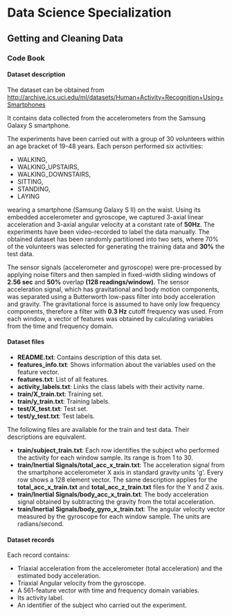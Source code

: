 # Data Science Specialization

## Getting and Cleaning Data

### Code Book

#### Dataset description

The dataset can be obtained from http://archive.ics.uci.edu/ml/datasets/Human+Activity+Recognition+Using+Smartphones

It contains data collected from the accelerometers from the Samsung Galaxy S smartphone.

The experiments have been carried out with a group of 30 volunteers within an age 
bracket of 19-48 years. Each person performed six activities:

  * WALKING, 
  * WALKING_UPSTAIRS, 
  * WALKING_DOWNSTAIRS, 
  * SITTING, 
  * STANDING, 
  * LAYING 

wearing a smartphone (Samsung Galaxy S II) on the waist. Using its embedded accelerometer and 
gyroscope, we captured 3-axial linear acceleration and 3-axial angular velocity at a 
constant rate of __50Hz__. The experiments have been video-recorded to label the data manually. 
The obtained dataset has been randomly partitioned into two sets, where 70% of the 
volunteers was selected for generating the training data and __30%__ the test data. 

The sensor signals (accelerometer and gyroscope) were pre-processed by applying noise
filters and then sampled in fixed-width sliding windows of __2.56 sec__ and __50%__ overlap 
__(128 readings/window)__. The sensor acceleration signal, which has gravitational and body 
motion components, was separated using a Butterworth low-pass filter into body 
acceleration and gravity. The gravitational force is assumed to have only low frequency 
components, therefore a filter with __0.3 Hz__ cutoff frequency was used. From each window, a 
vector of features was obtained by calculating variables from the time and frequency domain.

#### Dataset files

  * __README.txt__: Contains description of this data set.
  * __features_info.txt__: Shows information about the variables used on the feature vector.
  * __features.txt__: List of all features.
  * __activity_labels.txt__: Links the class labels with their activity name.
  * __train/X_train.txt__: Training set.
  * __train/y_train.txt__: Training labels.
  * __test/X_test.txt__: Test set.
  * __test/y_test.txt__: Test labels.

The following files are available for the train and test data. Their descriptions are equivalent. 

  * __train/subject_train.txt__: Each row identifies the subject who performed the activity for each window sample. Its range is from 1 to 30. 
  * __train/Inertial Signals/total_acc_x_train.txt__: The acceleration signal from the smartphone accelerometer X axis in standard gravity units 'g'. Every row shows a 128 element vector. The same description applies for the __total_acc_x_train.txt__ and __total_acc_z_train.txt__ files for the Y and Z axis. 
  * __train/Inertial Signals/body_acc_x_train.txt__: The body acceleration signal obtained by subtracting the gravity from the total acceleration. 
  * __train/Inertial Signals/body_gyro_x_train.txt__: The angular velocity vector measured by the gyroscope for each window sample. The units are radians/second.

 #### Dataset records

Each record contains: 
  * Triaxial acceleration from the accelerometer (total acceleration) and the estimated body acceleration.
  * Triaxial Angular velocity from the gyroscope. 
  * A 561-feature vector with time and frequency domain variables. 
  * Its activity label. 
  * An identifier of the subject who carried out the experiment.

